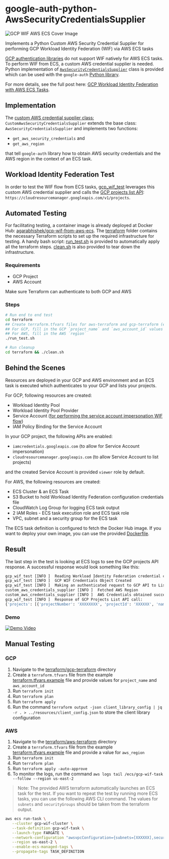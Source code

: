 # google-auth-python-AwsSecurityCredentialsSupplier

<img src=https://agarabhishek.com/images/gcp_wif_aws_ecs_cover_large.jpg alt="GCP WIF AWS ECS Cover Image">

Implements a Python Custom AWS Security Credential Supplier for performing GCP Workload Identity Federation (WIF) via AWS ECS tasks

[GCP authentication libraries](https://cloud.google.com/docs/authentication/client-libraries) do not support WIF natively for AWS ECS tasks. To perform WIF from ECS, a custom AWS credential supplier is needed. Python implementation of [`AwsSecurityCredentialsSupplier`](https://github.com/googleapis/google-auth-library-java?tab=readme-ov-file#using-a-custom-supplier-with-aws) class is provided which can be used with the `google-auth` [Python library](https://googleapis.dev/python/google-auth/latest/index.html). 

For more details, see the full post here: [GCP Workload Identity Federation with AWS ECS Tasks](https://agarabhishek.com/posts/gcp-workload-identity-federation-with-aws-ecs-tasks/).

## Implementation

The [custom AWS credential supplier class:](aws_security_credentials_supplier.py) `CustomAwsSecurityCredentialsSupplier` extends the base class: `AwsSecurityCredentialsSupplier` and implements two functions: 
- `get_aws_security_credentials` and
- `get_aws_region` 

that tell `google-auth` library how to obtain AWS security credentials and the AWS region in the context of an ECS task.

## Workload Identity Federation Test

In order to test the WIF flow from ECS tasks, [gcp_wif_test](tests/gcp_wif_test.py) leverages this custom AWS credential supplier and calls the [GCP projects list API](https://cloud.google.com/resource-manager/reference/rest/v1/projects/get): `https://cloudresourcemanager.googleapis.com/v1/projects`.

## Automated Testing

For facilitating testing, a container image is already deployed at Docker Hub: [agarabhishek/gcp-wif-from-aws-ecs](https://hub.docker.com/r/agarabhishek/gcp-wif-from-aws-ecs). The [terraform](terraform) folder contains the necessary Terraform scripts to set up the required infrastructure for testing. A handy bash script: [run_test.sh](/terraform/run_test.sh) is provided to automatically apply all the terraform steps. [clean.sh](/terraform/clean.sh) is also provided to tear down the infrastructure.

### Requirements

- GCP Project
- AWS Account

Make sure Terraform can authenticate to both GCP and AWS

### Steps

```bash
# Run end to end test
cd terraform
## Create terraform.tfvars files for aws-terraform and gcp-terraform (example file provided)
## For GCP, fill in the GCP `project_name` and `aws_account_id` values
## For AWS, fill in the AWS `region` 
./run_test.sh

# Run cleanup
cd terraform && ./clean.sh
```

## Behind the Scenes

Resources are deployed in your GCP and AWS environment and an ECS task is executed which authenticates to your GCP and lists your projects.

For GCP, following resources are created:
- Workload Identity Pool
- Workload Identity Pool Provider
- Service Account ([for performing the service account impersonation WIF flow](https://agarabhishek.com/posts/gcp-workload-identity-federation-with-aws-ecs-tasks/#tldr-please---how-does-gcp-workload-identity-federation-wif-work))
- IAM Policy Binding for the Service Account

In your GCP project, the following APIs are enabled:
- `iamcredentials.googleapis.com` (to allow for Service Account impersonation)
- `cloudresourcemanager.googleapis.com` (to allow Service Account to list projects)

and the created Service Account is provided `viewer` role by default.

For AWS, the following resources are created:
- ECS Cluster & an ECS Task
- S3 Bucket to hold Workload Identity Federation configuration credentials file
- CloudWatch Log Group for logging ECS task output
- 2 IAM Roles - ECS task execution role and ECS task role
- VPC, subnet and a security group for the ECS task

The ECS task definition is configured to fetch the Docker Hub image. If you want to deploy your own image, you can use the provided [Dockerfile](terraform/aws-terraform/Dockerfile).

## Result

The last step in the test is looking at ECS logs to see the GCP projects API response. A successful response would look something like this:

```bash
gcp_wif_test [INFO ]  Reading Workload Identity Federation credential configuration from S3
gcp_wif_test [INFO ]  GCP WIF Credentials Object Created
gcp_wif_test [INFO ]  Making an authenticated request to GCP API to List Projects
custom_aws_credentials_supplier [INFO ]  Fetched AWS Region
custom_aws_credentials_supplier [INFO ]  AWS Credentials obtained successfully
gcp_wif_test [INFO ]  Response of GCP Projects List API call:
{'projects': [{'projectNumber': 'XXXXXXXX', 'projectId': 'XXXXXX', 'name': 'XXXXXXXXXX'}, 'createTime': 'XXXXXXX'}]}
```

### Demo

[![Demo Video](https://img.youtube.com/vi/UaTXLLufaNQ/0.jpg)](https://www.youtube.com/watch?v=UaTXLLufaNQ)

## Manual Testing

### GCP

1. Navigate to the [terraform/gcp-terraform](terraform/gcp-terraform/) directory
2. Create a `terraform.tfvars` file from the example [terraform.tfvars.example](terraform/gcp-terraform/terraform.tfvars.example) file and provide values for `project_name` and `aws_account_id`
3. Run `terraform init`
4. Run `terraform plan`
5. Run `terraform apply`
6. Run the command `terraform output -json client_library_config | jq -r . > ../resources/client_config.json` to store the client library configuration

### AWS

1. Navigate to the [terraform/aws-terraform](terraform/aws-terraform/) directory
2. Create a `terraform.tfvars` file from the example [terraform.tfvars.example](terraform/aws-terraform/terraform.tfvars.example) file and provide a value for `aws_region`
3. Run `terraform init`
4. Run `terraform plan`
5. Run `terraform apply -auto-approve`
6. To monitor the logs, run the command `aws logs tail /ecs/gcp-wif-task --follow --region us-east-2`


> Note: The provided AWS terraform automatically launches an ECS task for the test. If you want to repeat the test by running more ECS tasks, you can use the following AWS CLI command. The values for `subnets` and `securityGroups` should be taken from the terraform output.

```bash
aws ecs run-task \
   --cluster gcp-wif-cluster \
   --task-definition gcp-wif-task \
   --launch-type FARGATE \
   --network-configuration "awsvpcConfiguration={subnets=[XXXXXX],securityGroups=[XXXXXXXX],assignPublicIp=ENABLED}" \
   --region us-east-2 \
   --enable-ecs-managed-tags \
   --propagate-tags TASK_DEFINITION
```